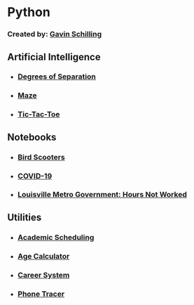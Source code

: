 # Python
### Created by: [Gavin Schilling](https://about.me/gavinschilling)

## Artificial Intelligence
-  ### [Degrees of Separation](https://github.com/schillgc/Julia/tree/master/Python/Console%20Apps/Utilities/Kevin%20Bacon%206-Degrees%20AI)
-  ### [Maze](https://github.com/schillgc/Julia/tree/master/Python/Frameworks/PyGame/AI%20Maze)
-  ### [Tic-Tac-Toe](https://github.com/schillgc/Julia/tree/master/Python/Frameworks/PyGame/Tic-Tac-Toe%20AI/tictactoe)

## Notebooks
-  ### [Bird Scooters](https://github.com/schillgc/Julia/blob/master/Python/Frameworks/Notebooks/Jupyter%20Notebooks/Bird%20Scooter/BirdScooter.ipynb)
-  ### [COVID-19](https://github.com/schillgc/Julia/blob/master/Python/Frameworks/Notebooks/Jupyter%20Notebooks/Corona%20Virus/CoronaVirus.ipynb)
-  ### [Louisville Metro Government: Hours Not Worked](https://github.com/schillgc/Julia/blob/master/Python/Frameworks/Notebooks/Jupyter%20Notebooks/Louisville%20Metro%20Government/HoursNotWorked.ipynb)

## Utilities
-  ### [Academic Scheduling](https://github.com/schillgc/Julia/tree/master/Python/Frameworks/Django/Hayden)
-  ### [Age Calculator](https://github.com/schillgc/Julia/tree/master/Python/Console%20Apps/Utilities/Age%20Calculator)
-  ### [Career System](https://github.com/schillgc/Julia/tree/master/Python/Frameworks/Django/Hires)
-  ### [Phone Tracer](https://github.com/schillgc/Julia/tree/master/Python/Console%20Apps/Utilities/Phone%20Tracker)
